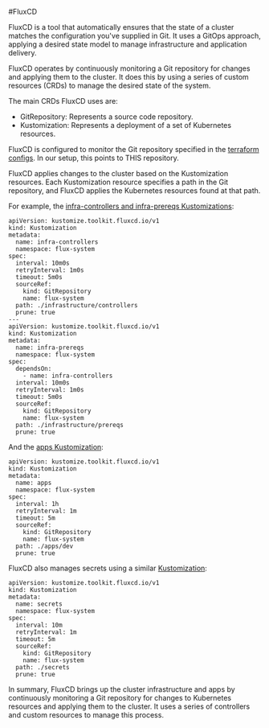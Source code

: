 #FluxCD

FluxCD is a tool that automatically ensures that the state of a cluster matches the configuration you've supplied in Git. It uses a GitOps approach, applying a desired state model to manage infrastructure and application delivery.

FluxCD operates by continuously monitoring a Git repository for changes and applying them to the cluster. It does this by using a series of custom resources (CRDs) to manage the desired state of the system.

The main CRDs FluxCD uses are:

- GitRepository: Represents a source code repository.
- Kustomization: Represents a deployment of a set of Kubernetes resources.

FluxCD is configured to monitor the Git repository specified in the [terraform configs](https://github.com/mark-icy/infra-new/blob/main/terraform/variables.tf). In our setup, this points to THIS repository.

FluxCD applies changes to the cluster based on the Kustomization resources. Each Kustomization resource specifies a path in the Git repository, and FluxCD applies the Kubernetes resources found at that path.

For example, the [infra-controllers and infra-prereqs Kustomizations](https://github.com/mark-icy/infra-new/blob/main/clusters/dev/infrastructure.yaml):
```
apiVersion: kustomize.toolkit.fluxcd.io/v1
kind: Kustomization
metadata:
  name: infra-controllers
  namespace: flux-system
spec:
  interval: 10m0s
  retryInterval: 1m0s
  timeout: 5m0s
  sourceRef:
    kind: GitRepository
    name: flux-system
  path: ./infrastructure/controllers
  prune: true
---
apiVersion: kustomize.toolkit.fluxcd.io/v1
kind: Kustomization
metadata:
  name: infra-prereqs
  namespace: flux-system
spec:
  dependsOn:
    - name: infra-controllers
  interval: 10m0s
  retryInterval: 1m0s
  timeout: 5m0s
  sourceRef:
    kind: GitRepository
    name: flux-system
  path: ./infrastructure/prereqs
  prune: true
```
And the [apps Kustomization](https://github.com/mark-icy/infra-new/blob/main/clusters/dev/apps.yaml):
```
apiVersion: kustomize.toolkit.fluxcd.io/v1
kind: Kustomization
metadata:
  name: apps
  namespace: flux-system
spec:
  interval: 1h
  retryInterval: 1m
  timeout: 5m
  sourceRef:
    kind: GitRepository
    name: flux-system
  path: ./apps/dev
  prune: true
```
FluxCD also manages secrets using a similar [Kustomization](https://github.com/mark-icy/infra-new/blob/main/clusters/dev/secrets.yaml):
```
apiVersion: kustomize.toolkit.fluxcd.io/v1
kind: Kustomization
metadata:
  name: secrets
  namespace: flux-system
spec:
  interval: 10m
  retryInterval: 1m
  timeout: 5m
  sourceRef:
    kind: GitRepository
    name: flux-system
  path: ./secrets
  prune: true
```

In summary, FluxCD brings up the cluster infrastructure and apps by continuously monitoring a Git repository for changes to Kubernetes resources and applying them to the cluster. It uses a series of controllers and custom resources to manage this process.